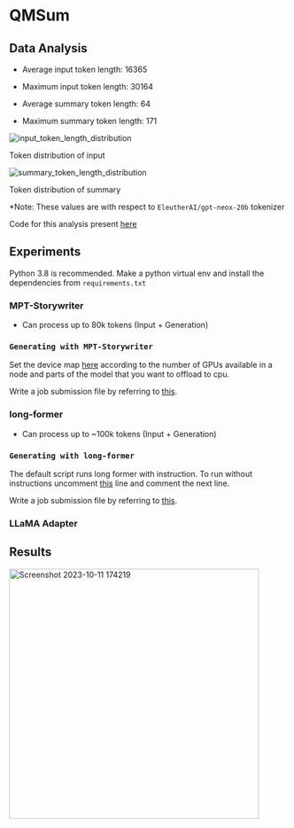 # QMSum

## Data Analysis

- Average input token length: 16365
- Maximum input token length: 30164

- Average summary token length: 64
- Maximum summary token length: 171


![input_token_length_distribution](https://github.com/Sleepyhead01/QMSum/assets/69421538/8ae916b6-27c1-4787-9f8d-a786d7c9e364)

Token distribution of input


![summary_token_length_distribution](https://github.com/Sleepyhead01/QMSum/assets/69421538/9f41d24c-dd12-4088-9ea5-4a93c7ab2658)

Token distribution of summary

*Note: These values are with respect to `EleutherAI/gpt-neox-20b` tokenizer

Code for this analysis present [here](https://github.com/Sleepyhead01/QMSum/blob/main/mpt-storywriter/token_len_analysis.py)

## Experiments
Python 3.8 is recommended.
Make a python virtual env and install the dependencies from `requirements.txt`

### MPT-Storywriter
- Can process up to 80k tokens (Input + Generation)

### `Generating with MPT-Storywriter`

Set the  device map [here](https://github.com/Sleepyhead01/QMSum/blob/570abc33308f729ec42c1f6bb71d30386344185d/mpt-storywriter/mpt_generate.py#L58) according to the number of GPUs available in a node and parts of the model that you want to offload to cpu.

Write a job submission file by referring to [this](https://github.com/Sleepyhead01/QMSum/blob/main/mpt-storywriter/inf_gen.sh).

### long-former
- Can process up to ~100k tokens (Input + Generation)

### `Generating with long-former`

The default script runs long former with instruction. To run without instructions uncomment [this](https://github.com/Sleepyhead01/QMSum/blob/9cd4684abdb869a743aa2b68b11ad46dbaad771f/long-former/generate_summary.py#L64) line and comment the next line. 

Write a job submission file by referring to [this](https://github.com/Sleepyhead01/QMSum/blob/main/mpt-storywriter/inf_gen.sh).

### LLaMA Adapter

## Results

<img width="451" alt="Screenshot 2023-10-11 174219" src="https://github.com/Sleepyhead01/QMSum/assets/69421538/733f2ba0-4850-45fb-855b-490a68921bb9">


